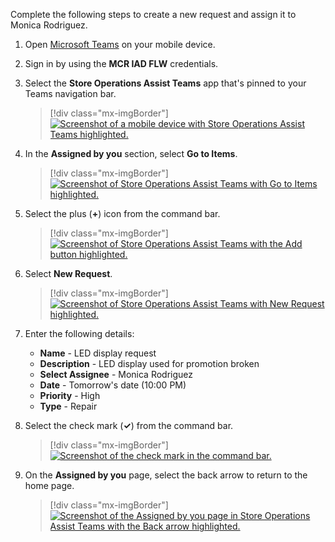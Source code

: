 Complete the following steps to create a new request and assign it to Monica Rodriguez.

1. Open [Microsoft Teams](https://teams.microsoft.com/?azure-portal-true) on your mobile device.

1. Sign in by using the **MCR IAD FLW** credentials.

1. Select the **Store Operations Assist Teams** app that's pinned to your Teams navigation bar.

   > [!div class="mx-imgBorder"]
   > [![Screenshot of a mobile device with Store Operations Assist Teams highlighted.](../media/store-teams.png)](../media/store-teams.png#lightbox)

1. In the **Assigned by you** section, select **Go to Items**.

   > [!div class="mx-imgBorder"]
   > [![Screenshot of Store Operations Assist Teams with Go to Items highlighted.](../media/go-items.png)](../media/go-items.png#lightbox)

1. Select the plus (**+**) icon from the command bar.

   > [!div class="mx-imgBorder"]
   > [![Screenshot of Store Operations Assist Teams with the Add button highlighted.](../media/add.png)](../media/add.png#lightbox)

1. Select **New Request**.

   > [!div class="mx-imgBorder"]
   > [![Screenshot of Store Operations Assist Teams with New Request highlighted.](../media/new-request.png)](../media/new-request.png#lightbox)

1. Enter the following details:

   - **Name** - LED display request
   - **Description** - LED display used for promotion broken
   - **Select Assignee** - Monica Rodriguez
   - **Date** - Tomorrow's date (10:00 PM)
   - **Priority** - High
   - **Type** - Repair

1. Select the check mark (**✓**) from the command bar.

   > [!div class="mx-imgBorder"]
   > [![Screenshot of the check mark in the command bar.](../media/create-request.png)](../media/create-request.png#lightbox)

1. On the **Assigned by you** page, select the back arrow to return to the home page.

   > [!div class="mx-imgBorder"]
   > [![Screenshot of the Assigned by you page in Store Operations Assist Teams with the Back arrow highlighted.](../media/back-list.png)](../media/back-list.png#lightbox)

